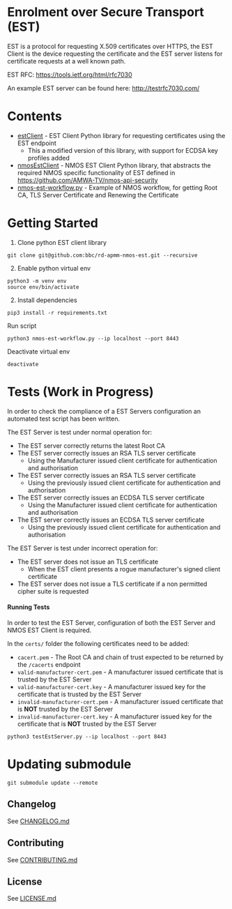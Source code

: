 
# Enrolment over Secure Transport (EST)

EST is a protocol for requesting X.509 certificates over HTTPS, the EST Client is the device requesting the certificate and the EST server listens for certificate requests at a well known path.

EST RFC: https://tools.ietf.org/html/rfc7030

An example EST server can be found here: http://testrfc7030.com/

Contents
========

* [estClient](estClient) - EST Client Python library for requesting certificates using the EST endpoint
    * This a modified version of this library, with support for ECDSA key profiles added
* [nmosEstClient](nmosEstClient) - NMOS EST Client Python library, that abstracts the required NMOS specific functionality of EST defined in https://github.com/AMWA-TV/nmos-api-security
* [nmos-est-workflow.py](nmos-est-workflow.py) - Example of NMOS workflow, for getting Root CA, TLS Server Certificate and Renewing the Certificate


Getting Started
===============

1. Clone python EST client library
```
git clone git@github.com:bbc/rd-apmm-nmos-est.git --recursive
```
2. Enable python virtual env
```
python3 -m venv env
source env/bin/activate
```
2. Install dependencies
```
pip3 install -r requirements.txt
```

Run script
```
python3 nmos-est-workflow.py --ip localhost --port 8443
```

Deactivate virtual env
```
deactivate
```

Tests (Work in Progress)
========================

In order to check the compliance of a EST Servers configuration an automated test script has been written.

The EST Server is test under normal operation for:
* The EST server correctly returns the latest Root CA
* The EST server correctly issues an RSA TLS server certificate
    * Using the Manufacturer issued client certificate for authentication and authorisation
* The EST server correctly issues an RSA TLS server certificate
    * Using the previously issued client certificate for authentication and authorisation
* The EST server correctly issues an ECDSA TLS server certificate
    * Using the Manufacturer issued client certificate for authentication and authorisation
* The EST server correctly issues an ECDSA TLS server certificate
    * Using the previously issued client certificate for authentication and authorisation

The EST Server is test under incorrect operation for:
* The EST server does not issue an TLS certificate
    * When the EST client presents a rogue manufacturer's signed client certificate
* The EST server does not issue a TLS certificate if a non permitted cipher suite is requested

#### Running Tests

In order to test the EST Server, configuration of both the EST Server and NMOS EST Client is required.

In the `certs/` folder the following certificates need to be added:
- `cacert.pem` - The Root CA and chain of trust expected to be returned by the `/cacerts` endpoint
- `valid-manufacturer-cert.pem` - A manufacturer issued certificate that is trusted by the EST Server
- `valid-manufacturer-cert.key` - A manufacturer issued key for the certificate that is trusted by the EST Server
- `invalid-manufacturer-cert.pem` - A manufacturer issued certificate that is **NOT** trusted by the EST Server
- `invalid-manufacturer-cert.key` - A manufacturer issued key for the certificate that is **NOT** trusted by the EST Server

```
python3 testEstServer.py --ip localhost --port 8443
```

Updating submodule
==================

```
git submodule update --remote
```

## Changelog

See [CHANGELOG.md](CHANGELOG.md)

## Contributing

See [CONTRIBUTING.md](CONTRIBUTING.md)

## License

See [LICENSE.md](LICENSE.md)
